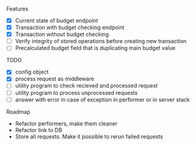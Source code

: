 Features

- [X] Current state of budget endpoint
- [X] Transaction with budget checking endpoint
- [X] Transaction without budget checking
- [ ] Verify integrity of stored operations before creating new transaction
- [ ] Precalculated budget field that is duplicating main budget value

TODO

- [X] config object
- [X] process request as middleware
- [ ] utility program to check recieved and processed request
- [ ] utility program to process unprocessed requests
- [ ] answer with error in case of exception in performer or in server stack

Roadmap

- Refactor performers, make them cleaner
- Refactor link to DB
- Store all requests. Make it possible to rerun failed requests
